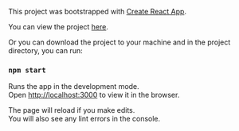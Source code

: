 This project was bootstrapped with [Create React App](https://github.com/facebook/create-react-app).

You can view the project [here](https://alec-huang-labs.github.io/TerminalCalculator-Beta/).

Or you can download the project to your machine and in the project directory, you can run:

### `npm start`

Runs the app in the development mode.<br />
Open [http://localhost:3000](http://localhost:3000) to view it in the browser.

The page will reload if you make edits.<br />
You will also see any lint errors in the console.
